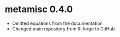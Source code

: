 # metamisc 0.4.0

* Omitted equations from the documentation
* Changed main repository from R-forge to GitHub
